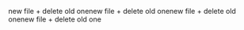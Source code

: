 new file + delete old onenew file + delete old onenew file + delete old onenew file + delete old one